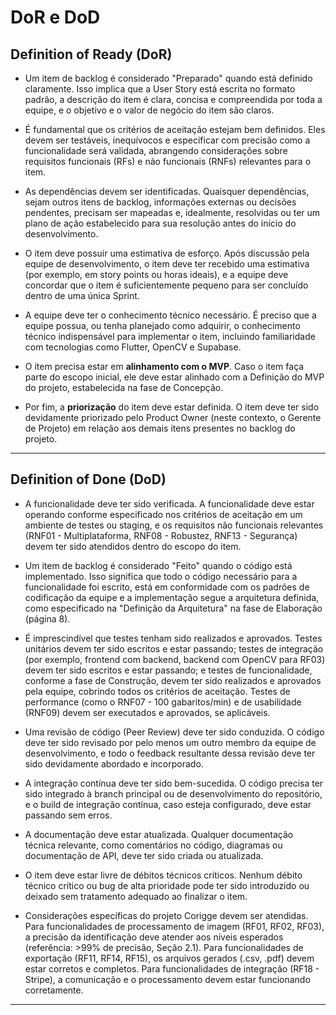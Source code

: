 # DoR e DoD

## Definition of Ready (DoR)

- Um item de backlog é considerado "Preparado" quando está definido claramente. Isso implica que a User Story está escrita no formato padrão, a descrição do item é clara, concisa e compreendida por toda a equipe, e o objetivo e o valor de negócio do item são claros.

- É fundamental que os critérios de aceitação estejam bem definidos. Eles devem ser testáveis, inequívocos e especificar com precisão como a funcionalidade será validada, abrangendo considerações sobre requisitos funcionais (RFs) e não funcionais (RNFs) relevantes para o item.

- As dependências devem ser identificadas. Quaisquer dependências, sejam outros itens de backlog, informações externas ou decisões pendentes, precisam ser mapeadas e, idealmente, resolvidas ou ter um plano de ação estabelecido para sua resolução antes do início do desenvolvimento.

- O item deve possuir uma estimativa de esforço. Após discussão pela equipe de desenvolvimento, o item deve ter recebido uma estimativa (por exemplo, em story points ou horas ideais), e a equipe deve concordar que o item é suficientemente pequeno para ser concluído dentro de uma única Sprint.

- A equipe deve ter o conhecimento técnico necessário. É preciso que a equipe possua, ou tenha planejado como adquirir, o conhecimento técnico indispensável para implementar o item, incluindo familiaridade com tecnologias como Flutter, OpenCV e Supabase.

- O item precisa estar em **alinhamento com o MVP**. Caso o item faça parte do escopo inicial, ele deve estar alinhado com a Definição do MVP do projeto, estabelecida na fase de Concepção.

- Por fim, a **priorização** do item deve estar definida. O item deve ter sido devidamente priorizado pelo Product Owner (neste contexto, o Gerente de Projeto) em relação aos demais itens presentes no backlog do projeto.

---

## Definition of Done (DoD)

- A funcionalidade deve ter sido verificada. A funcionalidade deve estar operando conforme especificado nos critérios de aceitação em um ambiente de testes ou staging, e os requisitos não funcionais relevantes (RNF01 - Multiplataforma, RNF08 - Robustez, RNF13 - Segurança) devem ter sido atendidos dentro do escopo do item.

- Um item de backlog é considerado "Feito" quando o código está implementado. Isso significa que todo o código necessário para a funcionalidade foi escrito, está em conformidade com os padrões de codificação da equipe e a implementação segue a arquitetura definida, como especificado na "Definição da Arquitetura" na fase de Elaboração (página 8).

- É imprescindível que testes tenham sido realizados e aprovados. Testes unitários devem ter sido escritos e estar passando; testes de integração (por exemplo, frontend com backend, backend com OpenCV para RF03) devem ter sido escritos e estar passando; e testes de funcionalidade, conforme a fase de Construção, devem ter sido realizados e aprovados pela equipe, cobrindo todos os critérios de aceitação. Testes de performance (como o RNF07 - 100 gabaritos/min) e de usabilidade (RNF09) devem ser executados e aprovados, se aplicáveis.

- Uma revisão de código (Peer Review) deve ter sido conduzida. O código deve ter sido revisado por pelo menos um outro membro da equipe de desenvolvimento, e todo o feedback resultante dessa revisão deve ter sido devidamente abordado e incorporado.

- A integração contínua deve ter sido bem-sucedida. O código precisa ter sido integrado à branch principal ou de desenvolvimento do repositório, e o build de integração contínua, caso esteja configurado, deve estar passando sem erros.


- A documentação deve estar atualizada. Qualquer documentação técnica relevante, como comentários no código, diagramas ou documentação de API, deve ter sido criada ou atualizada.

- O item deve estar livre de débitos técnicos críticos. Nenhum débito técnico crítico ou bug de alta prioridade pode ter sido introduzido ou deixado sem tratamento adequado ao finalizar o item.

- Considerações específicas do projeto Corigge devem ser atendidas. Para funcionalidades de processamento de imagem (RF01, RF02, RF03), a precisão da identificação deve atender aos níveis esperados (referência: >99% de precisão, Seção 2.1). Para funcionalidades de exportação (RF11, RF14, RF15), os arquivos gerados (.csv, .pdf) devem estar corretos e completos. Para funcionalidades de integração (RF18 - Stripe), a comunicação e o processamento devem estar funcionando corretamente.

---
